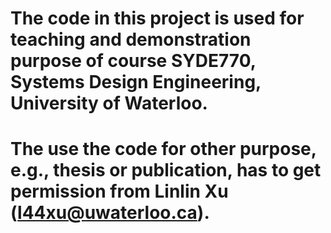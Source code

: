 # The code in this project is used for teaching and demonstration purpose of course SYDE770, Systems Design Engineering, University of Waterloo.

# The use the code for other purpose, e.g., thesis or publication, has to get permission from Linlin Xu (l44xu@uwaterloo.ca). 
